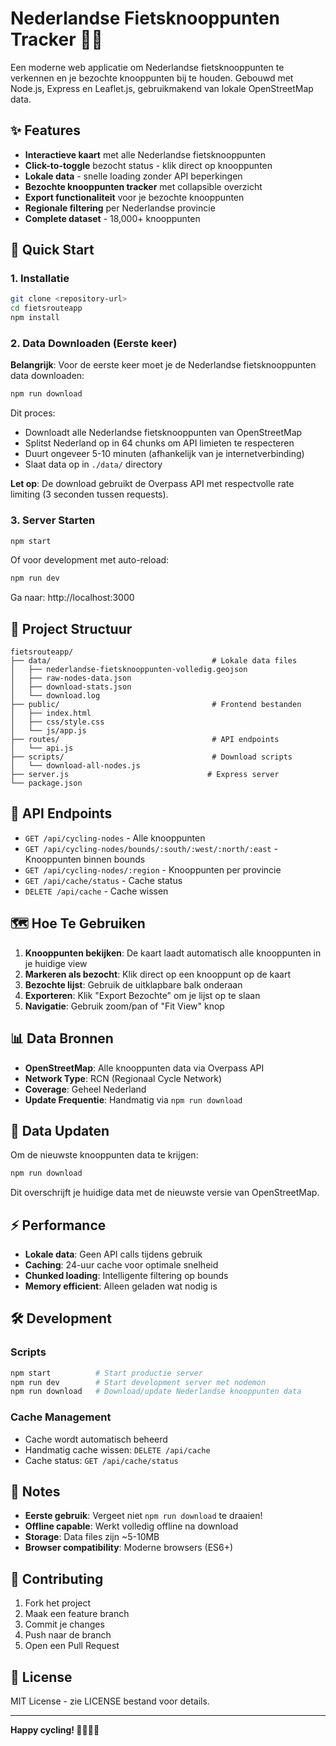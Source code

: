 # Nederlandse Fietsknooppunten Tracker 🚴‍♀️

Een moderne web applicatie om Nederlandse fietsknooppunten te verkennen en je bezochte knooppunten bij te houden. Gebouwd met Node.js, Express en Leaflet.js, gebruikmakend van lokale OpenStreetMap data.

## ✨ Features

- **Interactieve kaart** met alle Nederlandse fietsknooppunten
- **Click-to-toggle** bezocht status - klik direct op knooppunten
- **Lokale data** - snelle loading zonder API beperkingen
- **Bezochte knooppunten tracker** met collapsible overzicht
- **Export functionaliteit** voor je bezochte knooppunten
- **Regionale filtering** per Nederlandse provincie
- **Complete dataset** - 18,000+ knooppunten

## 🚀 Quick Start

### 1. Installatie

```bash
git clone <repository-url>
cd fietsrouteapp
npm install
```

### 2. Data Downloaden (Eerste keer)

**Belangrijk**: Voor de eerste keer moet je de Nederlandse fietsknooppunten data downloaden:

```bash
npm run download
```

Dit proces:
- Downloadt alle Nederlandse fietsknooppunten van OpenStreetMap
- Splitst Nederland op in 64 chunks om API limieten te respecteren
- Duurt ongeveer 5-10 minuten (afhankelijk van je internetverbinding)
- Slaat data op in `./data/` directory

**Let op**: De download gebruikt de Overpass API met respectvolle rate limiting (3 seconden tussen requests).

### 3. Server Starten

```bash
npm start
```

Of voor development met auto-reload:

```bash
npm run dev
```

Ga naar: http://localhost:3000

## 📁 Project Structuur

```
fietsrouteapp/
├── data/                                    # Lokale data files
│   ├── nederlandse-fietsknooppunten-volledig.geojson
│   ├── raw-nodes-data.json
│   ├── download-stats.json
│   └── download.log
├── public/                                  # Frontend bestanden
│   ├── index.html
│   ├── css/style.css
│   └── js/app.js
├── routes/                                  # API endpoints
│   └── api.js
├── scripts/                                 # Download scripts
│   └── download-all-nodes.js
├── server.js                               # Express server
└── package.json
```

## 🔧 API Endpoints

- `GET /api/cycling-nodes` - Alle knooppunten
- `GET /api/cycling-nodes/bounds/:south/:west/:north/:east` - Knooppunten binnen bounds
- `GET /api/cycling-nodes/:region` - Knooppunten per provincie
- `GET /api/cache/status` - Cache status
- `DELETE /api/cache` - Cache wissen

## 🗺️ Hoe Te Gebruiken

1. **Knooppunten bekijken**: De kaart laadt automatisch alle knooppunten in je huidige view
2. **Markeren als bezocht**: Klik direct op een knooppunt op de kaart
3. **Bezochte lijst**: Gebruik de uitklapbare balk onderaan
4. **Exporteren**: Klik "Export Bezochte" om je lijst op te slaan
5. **Navigatie**: Gebruik zoom/pan of "Fit View" knop

## 📊 Data Bronnen

- **OpenStreetMap**: Alle knooppunten data via Overpass API
- **Network Type**: RCN (Regionaal Cycle Network)
- **Coverage**: Geheel Nederland
- **Update Frequentie**: Handmatig via `npm run download`

## 🔄 Data Updaten

Om de nieuwste knooppunten data te krijgen:

```bash
npm run download
```

Dit overschrijft je huidige data met de nieuwste versie van OpenStreetMap.

## ⚡ Performance

- **Lokale data**: Geen API calls tijdens gebruik
- **Caching**: 24-uur cache voor optimale snelheid
- **Chunked loading**: Intelligente filtering op bounds
- **Memory efficient**: Alleen geladen wat nodig is

## 🛠️ Development

### Scripts

```bash
npm start          # Start productie server
npm run dev        # Start development server met nodemon
npm run download   # Download/update Nederlandse knooppunten data
```

### Cache Management

- Cache wordt automatisch beheerd
- Handmatig cache wissen: `DELETE /api/cache`
- Cache status: `GET /api/cache/status`

## 📝 Notes

- **Eerste gebruik**: Vergeet niet `npm run download` te draaien!
- **Offline capable**: Werkt volledig offline na download
- **Storage**: Data files zijn ~5-10MB
- **Browser compatibility**: Moderne browsers (ES6+)

## 🤝 Contributing

1. Fork het project
2. Maak een feature branch
3. Commit je changes
4. Push naar de branch
5. Open een Pull Request

## 📄 License

MIT License - zie LICENSE bestand voor details.

---

**Happy cycling! 🚴‍♂️🚴‍♀️**
